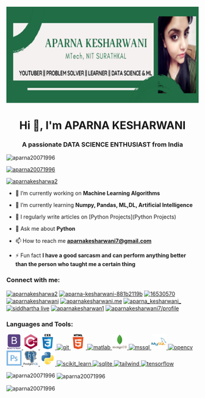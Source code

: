 ![](https://github.com/Aparna20071996/Aparna20071996/blob/main/APARNA%20KESHARWANI.png)

<h1 align="center">Hi 👋, I'm APARNA KESHARWANI</h1>
<h3 align="center">A passionate DATA SCIENCE ENTHUSIAST from India</h3>

<p align="left"> <img src="https://komarev.com/ghpvc/?username=aparna20071996&label=Profile%20views&color=0e75b6&style=flat" alt="aparna20071996" /> </p>

<p align="left"> <a href="https://github.com/ryo-ma/github-profile-trophy"><img src="https://github-profile-trophy.vercel.app/?username=aparna20071996" alt="aparna20071996" /></a> </p>

<p align="left"> <a href="https://twitter.com/aparnakesharwa2" target="blank"><img src="https://img.shields.io/twitter/follow/aparnakesharwa2?logo=twitter&style=for-the-badge" alt="aparnakesharwa2" /></a> </p>

- 🔭 I’m currently working on **Machine Learning Algorithms**

- 🌱 I’m currently learning **Numpy, Pandas, ML,DL, Artificial Intelligence**

- 📝 I regularly write articles on [Python Projects](Python Projects)

- 💬 Ask me about **Python**

- 📫 How to reach me **aparnakesharwani7@gmail.com**

- ⚡ Fun fact **I have a good sarcasm and can perform anything better than the person who taught me a certain thing**

<h3 align="left">Connect with me:</h3>
<p align="left">
<a href="https://twitter.com/aparnakesharwa2" target="blank"><img align="center" src="https://raw.githubusercontent.com/rahuldkjain/github-profile-readme-generator/master/src/images/icons/Social/twitter.svg" alt="aparnakesharwa2" height="30" width="40" /></a>
<a href="https://linkedin.com/in/aparna-kesharwani-881b2119b" target="blank"><img align="center" src="https://raw.githubusercontent.com/rahuldkjain/github-profile-readme-generator/master/src/images/icons/Social/linked-in-alt.svg" alt="aparna-kesharwani-881b2119b" height="30" width="40" /></a>
<a href="https://stackoverflow.com/users/16530570" target="blank"><img align="center" src="https://raw.githubusercontent.com/rahuldkjain/github-profile-readme-generator/master/src/images/icons/Social/stack-overflow.svg" alt="16530570" height="30" width="40" /></a>
<a href="https://kaggle.com/aparnakesharwani" target="blank"><img align="center" src="https://raw.githubusercontent.com/rahuldkjain/github-profile-readme-generator/master/src/images/icons/Social/kaggle.svg" alt="aparnakesharwani" height="30" width="40" /></a>
<a href="https://fb.com/aparnakesharwani.me" target="blank"><img align="center" src="https://raw.githubusercontent.com/rahuldkjain/github-profile-readme-generator/master/src/images/icons/Social/facebook.svg" alt="aparnakesharwani.me" height="30" width="40" /></a>
<a href="https://instagram.com/aparna_kesharwani_" target="blank"><img align="center" src="https://raw.githubusercontent.com/rahuldkjain/github-profile-readme-generator/master/src/images/icons/Social/instagram.svg" alt="aparna_kesharwani_" height="30" width="40" /></a>
<a href="https://www.youtube.com/c/siddhartha live" target="blank"><img align="center" src="https://raw.githubusercontent.com/rahuldkjain/github-profile-readme-generator/master/src/images/icons/Social/youtube.svg" alt="siddhartha live" height="30" width="40" /></a>
<a href="https://www.hackerrank.com/aparnakesharwan1" target="blank"><img align="center" src="https://raw.githubusercontent.com/rahuldkjain/github-profile-readme-generator/master/src/images/icons/Social/hackerrank.svg" alt="aparnakesharwan1" height="30" width="40" /></a>
<a href="https://auth.geeksforgeeks.org/user/aparnakesharwani7/profile" target="blank"><img align="center" src="https://raw.githubusercontent.com/rahuldkjain/github-profile-readme-generator/master/src/images/icons/Social/geeks-for-geeks.svg" alt="aparnakesharwani7/profile" height="30" width="40" /></a>
</p>

<h3 align="left">Languages and Tools:</h3>
<p align="left"> <a href="https://getbootstrap.com" target="_blank"> <img src="https://raw.githubusercontent.com/devicons/devicon/master/icons/bootstrap/bootstrap-plain-wordmark.svg" alt="bootstrap" width="40" height="40"/> </a> <a href="https://www.w3schools.com/cpp/" target="_blank"> <img src="https://raw.githubusercontent.com/devicons/devicon/master/icons/cplusplus/cplusplus-original.svg" alt="cplusplus" width="40" height="40"/> </a> <a href="https://www.w3schools.com/css/" target="_blank"> <img src="https://raw.githubusercontent.com/devicons/devicon/master/icons/css3/css3-original-wordmark.svg" alt="css3" width="40" height="40"/> </a> <a href="https://git-scm.com/" target="_blank"> <img src="https://www.vectorlogo.zone/logos/git-scm/git-scm-icon.svg" alt="git" width="40" height="40"/> </a> <a href="https://www.w3.org/html/" target="_blank"> <img src="https://raw.githubusercontent.com/devicons/devicon/master/icons/html5/html5-original-wordmark.svg" alt="html5" width="40" height="40"/> </a> <a href="https://www.mathworks.com/" target="_blank"> <img src="https://upload.wikimedia.org/wikipedia/commons/2/21/Matlab_Logo.png" alt="matlab" width="40" height="40"/> </a> <a href="https://www.mongodb.com/" target="_blank"> <img src="https://raw.githubusercontent.com/devicons/devicon/master/icons/mongodb/mongodb-original-wordmark.svg" alt="mongodb" width="40" height="40"/> </a> <a href="https://www.microsoft.com/en-us/sql-server" target="_blank"> <img src="https://www.svgrepo.com/show/303229/microsoft-sql-server-logo.svg" alt="mssql" width="40" height="40"/> </a> <a href="https://www.mysql.com/" target="_blank"> <img src="https://raw.githubusercontent.com/devicons/devicon/master/icons/mysql/mysql-original-wordmark.svg" alt="mysql" width="40" height="40"/> </a> <a href="https://opencv.org/" target="_blank"> <img src="https://www.vectorlogo.zone/logos/opencv/opencv-icon.svg" alt="opencv" width="40" height="40"/> </a> <a href="https://www.photoshop.com/en" target="_blank"> <img src="https://raw.githubusercontent.com/devicons/devicon/master/icons/photoshop/photoshop-line.svg" alt="photoshop" width="40" height="40"/> </a> <a href="https://www.postgresql.org" target="_blank"> <img src="https://raw.githubusercontent.com/devicons/devicon/master/icons/postgresql/postgresql-original-wordmark.svg" alt="postgresql" width="40" height="40"/> </a> <a href="https://www.python.org" target="_blank"> <img src="https://raw.githubusercontent.com/devicons/devicon/master/icons/python/python-original.svg" alt="python" width="40" height="40"/> </a> <a href="https://scikit-learn.org/" target="_blank"> <img src="https://upload.wikimedia.org/wikipedia/commons/0/05/Scikit_learn_logo_small.svg" alt="scikit_learn" width="40" height="40"/> </a> <a href="https://www.sqlite.org/" target="_blank"> <img src="https://www.vectorlogo.zone/logos/sqlite/sqlite-icon.svg" alt="sqlite" width="40" height="40"/> </a> <a href="https://tailwindcss.com/" target="_blank"> <img src="https://www.vectorlogo.zone/logos/tailwindcss/tailwindcss-icon.svg" alt="tailwind" width="40" height="40"/> </a> <a href="https://www.tensorflow.org" target="_blank"> <img src="https://www.vectorlogo.zone/logos/tensorflow/tensorflow-icon.svg" alt="tensorflow" width="40" height="40"/> </a> </p>

<p><img align="left" src="https://github-readme-stats.vercel.app/api/top-langs?username=aparna20071996&show_icons=true&locale=en&layout=compact" alt="aparna20071996" /></p>

<p>&nbsp;<img align="center" src="https://github-readme-stats.vercel.app/api?username=aparna20071996&show_icons=true&locale=en" alt="aparna20071996" /></p>

<p><img align="center" src="https://github-readme-streak-stats.herokuapp.com/?user=aparna20071996&" alt="aparna20071996" /></p>
